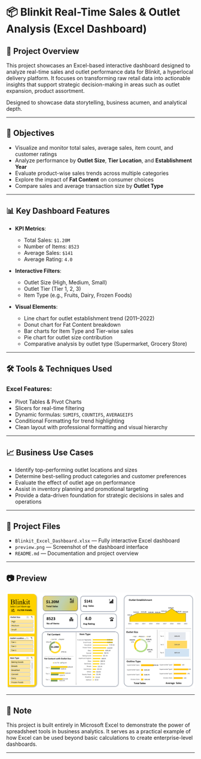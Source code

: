 # 📦 Blinkit Real-Time Sales & Outlet Analysis (Excel Dashboard)

## 🧾 Project Overview

This project showcases an Excel-based interactive dashboard designed to analyze real-time sales and outlet performance data for Blinkit, a hyperlocal delivery platform. It focuses on transforming raw retail data into actionable insights that support strategic decision-making in areas such as outlet expansion, product assortment.

Designed to showcase data storytelling, business acumen, and analytical depth.

---

## 🎯 Objectives

- Visualize and monitor total sales, average sales, item count, and customer ratings
- Analyze performance by **Outlet Size**, **Tier Location**, and **Establishment Year**
- Evaluate product-wise sales trends across multiple categories
- Explore the impact of **Fat Content** on consumer choices
- Compare sales and average transaction size by **Outlet Type**

---

## 📊 Key Dashboard Features

- **KPI Metrics**:
  - Total Sales: `$1.20M`
  - Number of Items: `8523`
  - Average Sales: `$141`
  - Average Rating: `4.0`

- **Interactive Filters**:
  - Outlet Size (High, Medium, Small)
  - Outlet Tier (Tier 1, 2, 3)
  - Item Type (e.g., Fruits, Dairy, Frozen Foods)

- **Visual Elements**:
  - Line chart for outlet establishment trend (2011–2022)
  - Donut chart for Fat Content breakdown
  - Bar charts for Item Type and Tier-wise sales
  - Pie chart for outlet size contribution
  - Comparative analysis by outlet type (Supermarket, Grocery Store)

---

## 🛠️ Tools & Techniques Used

### Excel Features:
- Pivot Tables & Pivot Charts
- Slicers for real-time filtering
- Dynamic formulas: `SUMIFS`, `COUNTIFS`, `AVERAGEIFS`
- Conditional Formatting for trend highlighting
- Clean layout with professional formatting and visual hierarchy

---

## 📈 Business Use Cases

- Identify top-performing outlet locations and sizes
- Determine best-selling product categories and customer preferences
- Evaluate the effect of outlet age on performance
- Assist in inventory planning and promotional targeting
- Provide a data-driven foundation for strategic decisions in sales and operations

---

## 📁 Project Files

- `Blinkit_Excel_Dashboard.xlsx` — Fully interactive Excel dashboard
- `preview.png` — Screenshot of the dashboard interface
- `README.md` — Documentation and project overview

---

## 📷 Preview

![Dashboard Preview](preview.png)

---

## 📌 Note

This project is built entirely in Microsoft Excel to demonstrate the power of spreadsheet tools in business analytics. It serves as a practical example of how Excel can be used beyond basic calculations to create enterprise-level dashboards.

---

